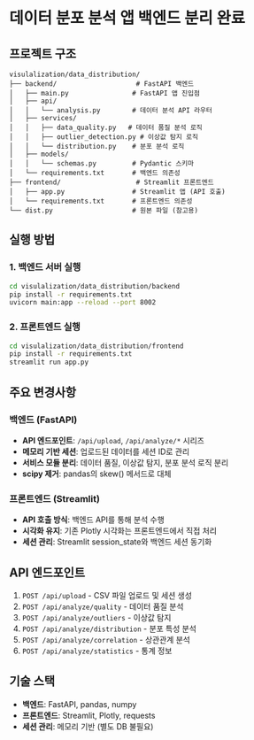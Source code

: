 # 데이터 분포 분석 앱 백엔드 분리 완료

## 프로젝트 구조
```
visulalization/data_distribution/
├── backend/                    # FastAPI 백엔드
│   ├── main.py                # FastAPI 앱 진입점
│   ├── api/
│   │   └── analysis.py        # 데이터 분석 API 라우터
│   ├── services/
│   │   ├── data_quality.py   # 데이터 품질 분석 로직
│   │   ├── outlier_detection.py # 이상값 탐지 로직
│   │   └── distribution.py    # 분포 분석 로직
│   ├── models/
│   │   └── schemas.py         # Pydantic 스키마
│   └── requirements.txt       # 백엔드 의존성
├── frontend/                   # Streamlit 프론트엔드
│   ├── app.py                 # Streamlit 앱 (API 호출)
│   └── requirements.txt       # 프론트엔드 의존성
└── dist.py                    # 원본 파일 (참고용)
```

## 실행 방법

### 1. 백엔드 서버 실행
```bash
cd visulalization/data_distribution/backend
pip install -r requirements.txt
uvicorn main:app --reload --port 8002
```

### 2. 프론트엔드 실행
```bash
cd visulalization/data_distribution/frontend
pip install -r requirements.txt
streamlit run app.py
```

## 주요 변경사항

### 백엔드 (FastAPI)
- **API 엔드포인트**: `/api/upload`, `/api/analyze/*` 시리즈
- **메모리 기반 세션**: 업로드된 데이터를 세션 ID로 관리
- **서비스 모듈 분리**: 데이터 품질, 이상값 탐지, 분포 분석 로직 분리
- **scipy 제거**: pandas의 skew() 메서드로 대체

### 프론트엔드 (Streamlit)
- **API 호출 방식**: 백엔드 API를 통해 분석 수행
- **시각화 유지**: 기존 Plotly 시각화는 프론트엔드에서 직접 처리
- **세션 관리**: Streamlit session_state와 백엔드 세션 동기화

## API 엔드포인트

1. `POST /api/upload` - CSV 파일 업로드 및 세션 생성
2. `POST /api/analyze/quality` - 데이터 품질 분석
3. `POST /api/analyze/outliers` - 이상값 탐지
4. `POST /api/analyze/distribution` - 분포 특성 분석
5. `POST /api/analyze/correlation` - 상관관계 분석
6. `POST /api/analyze/statistics` - 통계 정보

## 기술 스택
- **백엔드**: FastAPI, pandas, numpy
- **프론트엔드**: Streamlit, Plotly, requests
- **세션 관리**: 메모리 기반 (별도 DB 불필요)
